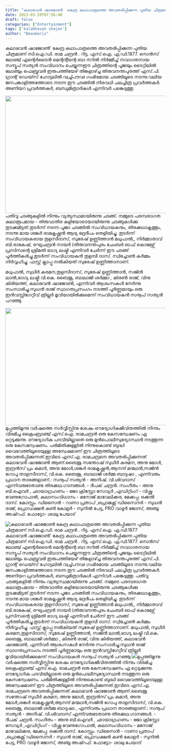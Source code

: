 ```yaml
---
title: "കലാഭവൻ ഷാജോൺ  കേന്ദ്ര കഥാപാത്രത്തെ അവതരിപ്പിക്കുന്ന പുതിയ ചിത്രമാണ് സി.ഐ.ഡി. രാമ ചന്ദ്രൻ . റിട്ട. എസ്.ഐ. ഏ.ഡി.1877"
date: 2023-03-20T07:56:40
draft: false
categories: ["Entertainment"]
tags: ['kalabhavan shajon']
author: "Beaumaris"
---
```


കലാഭവൻ ഷാജോൺ' കേന്ദ്ര കഥാപാത്രത്തെ അവതരിപ്പിക്കുന്ന പുതിയ ചിത്രമാണ് സി.ഐ.ഡി. രാമ ചന്ദ്രൻ . റിട്ട. എസ്.ഐ. ഏ.ഡി.1877. സെൻസ് ലോഞ്ച് എന്റെർടൈൻ മെന്റന്റിന്റെ ബാ നറിൽ നിർമ്മിച്ച് നവാഗതനായ സന്യൂപ് സത്യൻ സംവിധാനം ചെയ്യുന്നഈ ചിത്രത്തിന്റെ പൂജയും ടൈറ്റിലിൽ ലോഞ്ചും ഫെബ്രുവരി ഇരുപത്തിയേഴ് തിങ്കളാഴ്ച്ച തിരുവനന്തപുരത്ത് എസ്.പി. ഗ്രാന്റ് ഡെയ്സ് ഹോട്ടലിൽ വച്ച്പ്രൗഢ ഗംഭിരമായ ചടങ്ങിലൂടെ നടന്നു.വലിയ ജനപങ്കാളിത്തത്തോടെ നടന്ന ഈ ചടങ്ങിൽ നിരവധി ചലച്ചിത്ര പ്രവർത്തകർ. അണിയറ പ്രവർത്തകർ, ബന്ധുമിത്രാദികൾ എന്നിവർ പങ്കെടുത്തു.

<img class="size-large wp-image-388283 aligncenter" src="https://cdn.boolokam.com/articles/2023/03/dqqqw-1024x472.jpg" alt="" width="800" height="369" />പതിവു ചടങ്ങുകളിൽ നിന്നും വ്യത്യസ്ഥമായിരുന്നു ചടങ്ങ്. നമ്മുടെ പരമ്പരാഗത കലാരൂപമായ - തിരുവാതിര കളിയോടെയായിരുന്നു ചടങ്ങുകൾക്കു തുടക്കമിട്ടത്.തുടർന്ന് നടന്ന പൂജാ ചടങ്ങിൽ സംവിധായകനും, തിരക്കഥാകൃത്തും, നടന്നു മായ ശങ്കർ രാമകൃഷ്ണൻ ആദ്യ ഭദ്രദീപം തെളിയിച്ചു. തുടർന്ന് സംവിധായകരായ തുളസീദാസ്, സുരേഷ് ഉണ്ണിത്താൻ മധുപാൽ,, നിർമ്മാതാവ് ബി.രാകേഷ്, രഘുചന്ദ്രൻ നായർ (തിരുവനന്തപുരം ചേംബർ ഓഫ് കൊമേഴ്സ് പ്രസിസന്റെ ശ്രീമതി ഭാഗ്യ ലഷ്മി എന്നിവർ ചേർന്ന് ഈ ചടങ്ങ് പൂർത്തീകരിച്ചു.തുടർന്ന് സംവിധായകൻ തുളമ്പീ ദാസ്. സ്വിച്ചോൺ കർമ്മം നിർവ്വഹിച്ചു. ഫസ്റ്റ് ക്ലാപ്പു നൽകിയത് സുരേഷ് ഉണ്ണിത്താനാണ്.

മധുപാൽ, സുധീർ കരമന,തുളസീദാസ്, സുരേഷ് ഉണ്ണിത്താൻ, സജിൻ ലാൽ,ഭാഗ്യ ലഷ്മി വി.കെ. ബൈജു, ബാലാജി ശർമ്മാ , കിരൺ രാജ്, വിനു കിരിയത്ത്, കലാഭവൻ ഷാജോൺ, എന്നിവർ ആശംസകൾ നേർന്നു സംസാരിച്ചു.സുധൻ രാജ് സ്വാഗതപ്രസംഗം നടത്തി പൂർണ്ണമായും ഒരു ഇൻവസ്റ്റിഗേറ്റീവ് ത്രില്ലർ മൂവിയായിരിക്കുമെന്ന് സംവിധായകൻ സനൂപ് സത്യൻ പറഞ്ഞു

<img class="size-large wp-image-388284 aligncenter" src="https://cdn.boolokam.com/articles/2023/03/qw-2-1024x472.jpg" alt="" width="800" height="369" />മുപ്പത്തിമൂന്നു വർഷത്തെ സർവ്വീസ്സിനു ശേഷം ഔദ്യോഗികജീവിതത്തിൽ നിന്നും വിരമിച്ച ക്രൈംബ്രാഞ്ച് എസ്.ഐ. രാമചന്ദ്രൻ ഒരു കേസന്വേഷണം ഏ റ്റെടുക്കുന്നു. ഔദ്യോഗിക പദവിയില്ലാതെ ഒരു മുൻപൊലീസുദ്യോസ്ഥൻ നടത്തുന്ന ഒരു കേസന്വേഷണം. പരിമിതിക്കുള്ളിൽ നിന്നുകൊണ്ട് ബുദ്ധി വൈഭവത്തിലൂടെയുള്ള അന്വേഷമാണ് ഈ ചിത്രത്തിലൂടെ അവതരിപ്പിക്കുന്നത്.ഇവിടെ എസ്.എ. രാമചന്ദ്രനെ അവതരിപ്പിക്കുന്നത് കലാഭവൻ ഷാജോൺ ആണ്.ബൈജു സന്തോഷ് സുധീർ കരമന, അനു മോൾ, ഇന്ദ്രൻസ് പ്രം കുമാർ, അനു മോൾ,ശങ്കർ രാമകൃഷ്ണൻ,ആനന്ദ് മന്മഥൻ,സജിൻ ഗോപു താളസീദാസ്, വി.കെ. ബൈജു, ബാലാജി ശർമ്മ ബാദുഷാ , എന്നിവരും പ്രധാന താരങ്ങളാണ്.: സനൂപ് സത്യൻ - അനീഷ്. വി.ശിവദാസ് എന്നിവരുടേതാണു തിരക്കഥ.ഗാനങ്ങൾ. - ദീപക് ചന്ദ്രൻ. സംഗീതം - അനു ബി.ഐവർ , ഛായാഗ്രഹണം - ജോ ക്രിസ്റ്റോ സേവ്യർ ,എഡിറ്റിംഗ് - വിഷ്ണു വേണുഗോപാൽ, കലാസംവിധാനം - മനോജ് മാവേലിക്കര, മേക്കപ്പ. ഒക്കൽ ദാസ്. കോസ്റ്റും. ഡിസൈൻ - റാണാ പ്രതാപ് ,പ്രൊജക്റ്റ് ഡിസൈനർ - സുധൻ രാജ്, പ്രൊഡക്ഷൻ കൺ കോളർ - സുനിൽ പേട്ട, PRO വാഴൂർ ജോസ്, അഞ്ചു അഷ്റഫ്. ഫോട്ടോ- ശാലു പേയാട്


![കലാഭവൻ ഷാജോൺ  കേന്ദ്ര കഥാപാത്രത്തെ അവതരിപ്പിക്കുന്ന പുതിയ ചിത്രമാണ് സി.ഐ.ഡി. രാമ ചന്ദ്രൻ . റിട്ട. എസ്.ഐ. ഏ.ഡി.1877](https://cdn.boolokam.com/articles/2023/03/dqqqw-1024x472.jpg)കലാഭവൻ ഷാജോൺ' കേന്ദ്ര കഥാപാത്രത്തെ അവതരിപ്പിക്കുന്ന പുതിയ ചിത്രമാണ് സി.ഐ.ഡി. രാമ ചന്ദ്രൻ . റിട്ട. എസ്.ഐ. ഏ.ഡി.1877. സെൻസ് ലോഞ്ച് എന്റെർടൈൻ മെന്റന്റിന്റെ ബാ നറിൽ നിർമ്മിച്ച് നവാഗതനായ സന്യൂപ് സത്യൻ സംവിധാനം ചെയ്യുന്നഈ ചിത്രത്തിന്റെ പൂജയും ടൈറ്റിലിൽ ലോഞ്ചും ഫെബ്രുവരി ഇരുപത്തിയേഴ് തിങ്കളാഴ്ച്ച തിരുവനന്തപുരത്ത് എസ്.പി. ഗ്രാന്റ് ഡെയ്സ് ഹോട്ടലിൽ വച്ച്പ്രൗഢ ഗംഭിരമായ ചടങ്ങിലൂടെ നടന്നു.വലിയ ജനപങ്കാളിത്തത്തോടെ നടന്ന ഈ ചടങ്ങിൽ നിരവധി ചലച്ചിത്ര പ്രവർത്തകർ. അണിയറ പ്രവർത്തകർ, ബന്ധുമിത്രാദികൾ എന്നിവർ പങ്കെടുത്തു. പതിവു ചടങ്ങുകളിൽ നിന്നും വ്യത്യസ്ഥമായിരുന്നു ചടങ്ങ്. നമ്മുടെ പരമ്പരാഗത കലാരൂപമായ - തിരുവാതിര കളിയോടെയായിരുന്നു ചടങ്ങുകൾക്കു തുടക്കമിട്ടത്.തുടർന്ന് നടന്ന പൂജാ ചടങ്ങിൽ സംവിധായകനും, തിരക്കഥാകൃത്തും, നടന്നു മായ ശങ്കർ രാമകൃഷ്ണൻ ആദ്യ ഭദ്രദീപം തെളിയിച്ചു. തുടർന്ന് സംവിധായകരായ തുളസീദാസ്, സുരേഷ് ഉണ്ണിത്താൻ മധുപാൽ,, നിർമ്മാതാവ് ബി.രാകേഷ്, രഘുചന്ദ്രൻ നായർ (തിരുവനന്തപുരം ചേംബർ ഓഫ് കൊമേഴ്സ് പ്രസിസന്റെ ശ്രീമതി ഭാഗ്യ ലഷ്മി എന്നിവർ ചേർന്ന് ഈ ചടങ്ങ് പൂർത്തീകരിച്ചു.തുടർന്ന് സംവിധായകൻ തുളമ്പീ ദാസ്. സ്വിച്ചോൺ കർമ്മം നിർവ്വഹിച്ചു. ഫസ്റ്റ് ക്ലാപ്പു നൽകിയത് സുരേഷ് ഉണ്ണിത്താനാണ്. മധുപാൽ, സുധീർ കരമന,തുളസീദാസ്, സുരേഷ് ഉണ്ണിത്താൻ, സജിൻ ലാൽ,ഭാഗ്യ ലഷ്മി വി.കെ. ബൈജു, ബാലാജി ശർമ്മാ , കിരൺ രാജ്, വിനു കിരിയത്ത്, കലാഭവൻ ഷാജോൺ, എന്നിവർ ആശംസകൾ നേർന്നു സംസാരിച്ചു.സുധൻ രാജ് സ്വാഗതപ്രസംഗം നടത്തി പൂർണ്ണമായും ഒരു ഇൻവസ്റ്റിഗേറ്റീവ് ത്രില്ലർ മൂവിയായിരിക്കുമെന്ന് സംവിധായകൻ സനൂപ് സത്യൻ പറഞ്ഞു ![](https://cdn.boolokam.com/articles/2023/03/qw-2-1024x472.jpg)മുപ്പത്തിമൂന്നു വർഷത്തെ സർവ്വീസ്സിനു ശേഷം ഔദ്യോഗികജീവിതത്തിൽ നിന്നും വിരമിച്ച ക്രൈംബ്രാഞ്ച് എസ്.ഐ. രാമചന്ദ്രൻ ഒരു കേസന്വേഷണം ഏ റ്റെടുക്കുന്നു. ഔദ്യോഗിക പദവിയില്ലാതെ ഒരു മുൻപൊലീസുദ്യോസ്ഥൻ നടത്തുന്ന ഒരു കേസന്വേഷണം. പരിമിതിക്കുള്ളിൽ നിന്നുകൊണ്ട് ബുദ്ധി വൈഭവത്തിലൂടെയുള്ള അന്വേഷമാണ് ഈ ചിത്രത്തിലൂടെ അവതരിപ്പിക്കുന്നത്.ഇവിടെ എസ്.എ. രാമചന്ദ്രനെ അവതരിപ്പിക്കുന്നത് കലാഭവൻ ഷാജോൺ ആണ്.ബൈജു സന്തോഷ് സുധീർ കരമന, അനു മോൾ, ഇന്ദ്രൻസ് പ്രം കുമാർ, അനു മോൾ,ശങ്കർ രാമകൃഷ്ണൻ,ആനന്ദ് മന്മഥൻ,സജിൻ ഗോപു താളസീദാസ്, വി.കെ. ബൈജു, ബാലാജി ശർമ്മ ബാദുഷാ , എന്നിവരും പ്രധാന താരങ്ങളാണ്.: സനൂപ് സത്യൻ - അനീഷ്. വി.ശിവദാസ് എന്നിവരുടേതാണു തിരക്കഥ.ഗാനങ്ങൾ. - ദീപക് ചന്ദ്രൻ. സംഗീതം - അനു ബി.ഐവർ , ഛായാഗ്രഹണം - ജോ ക്രിസ്റ്റോ സേവ്യർ ,എഡിറ്റിംഗ് - വിഷ്ണു വേണുഗോപാൽ, കലാസംവിധാനം - മനോജ് മാവേലിക്കര, മേക്കപ്പ. ഒക്കൽ ദാസ്. കോസ്റ്റും. ഡിസൈൻ - റാണാ പ്രതാപ് ,പ്രൊജക്റ്റ് ഡിസൈനർ - സുധൻ രാജ്, പ്രൊഡക്ഷൻ കൺ കോളർ - സുനിൽ പേട്ട, PRO വാഴൂർ ജോസ്, അഞ്ചു അഷ്റഫ്. ഫോട്ടോ- ശാലു പേയാട്
